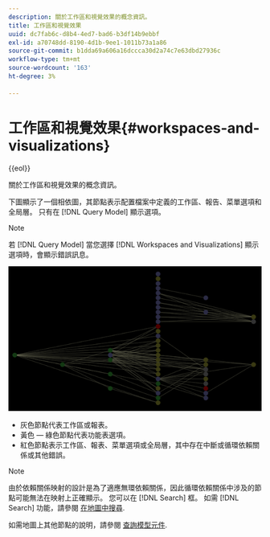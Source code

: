 ```yaml
---
description: 關於工作區和視覺效果的概念資訊。
title: 工作區和視覺效果
uuid: dc7fab6c-d8b4-4ed7-bad6-b3df14b9ebbf
exl-id: a70748dd-8190-4d1b-9ee1-1011b73a1a86
source-git-commit: b1dda69a606a16dccca30d2a74c7e63dbd27936c
workflow-type: tm+mt
source-wordcount: '163'
ht-degree: 3%

---
```


# 工作區和視覺效果{#workspaces-and-visualizations}

{{eol}}

關於工作區和視覺效果的概念資訊。

下圖顯示了一個相依圖，其節點表示配置檔案中定義的工作區、報告、菜單選項和全局層。 只有在 [!DNL Query Model] 顯示選項。

>[!NOTE]
>
>若 [!DNL Query Model] 當您選擇 [!DNL Workspaces and Visualizations] 顯示選項時，會顯示錯誤訊息。

![](assets/vis_DependencyMap_QueryModelandWorkspaces.png)

* 灰色節點代表工作區或報表。
* 黃色 — 綠色節點代表功能表選項。
* 紅色節點表示工作區、報表、菜單選項或全局層，其中存在中斷或循環依賴關係或其他錯誤。

>[!NOTE]
>
>由於依賴關係映射的設計是為了適應無環依賴關係，因此循環依賴關係中涉及的節點可能無法在映射上正確顯示。 您可以在 [!DNL Search] 框。 如需 [!DNL Search] 功能，請參閱 [在地圖中搜尋](../../../../../home/c-get-started/c-admin-intrf/c-dataset-mgrs/c-dep-maps/t-srch-map.md#task-a1e7065a538d46c78a7d28676d880dfb).

如需地圖上其他節點的說明，請參閱 [查詢模型元件](../../../../../home/c-get-started/c-admin-intrf/c-dataset-mgrs/c-dep-maps/c-qry-mod-comp.md#concept-32c6dadd32f74179b026c7e96d47710f).
